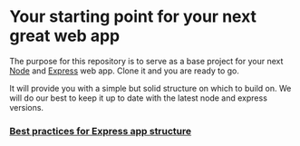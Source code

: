 # Your starting point for your next great web app

The purpose for this repository is to serve as a base project for your next [Node](http://nodejs.org/) and [Express](http://expressjs.com/) web app. Clone it and you are ready to go.

It will provide you with a simple but solid structure on which to build on. We will do our best to keep it up to date with the latest node and express versions.

### [Best practices for Express app structure](https://www.terlici.com/2014/08/25/best-practices-express-structure.html)
